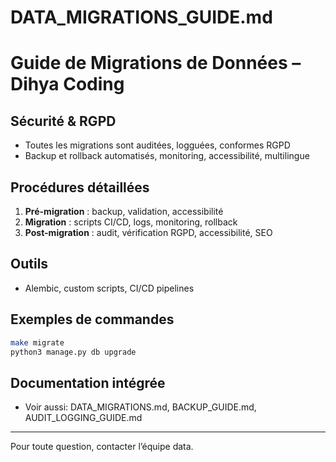 # DATA_MIGRATIONS_GUIDE.md

# Guide de Migrations de Données – Dihya Coding

## Sécurité & RGPD
- Toutes les migrations sont auditées, logguées, conformes RGPD
- Backup et rollback automatisés, monitoring, accessibilité, multilingue

## Procédures détaillées
1. **Pré-migration** : backup, validation, accessibilité
2. **Migration** : scripts CI/CD, logs, monitoring, rollback
3. **Post-migration** : audit, vérification RGPD, accessibilité, SEO

## Outils
- Alembic, custom scripts, CI/CD pipelines

## Exemples de commandes
```bash
make migrate
python3 manage.py db upgrade
```

## Documentation intégrée
- Voir aussi: DATA_MIGRATIONS.md, BACKUP_GUIDE.md, AUDIT_LOGGING_GUIDE.md

---

Pour toute question, contacter l’équipe data.
